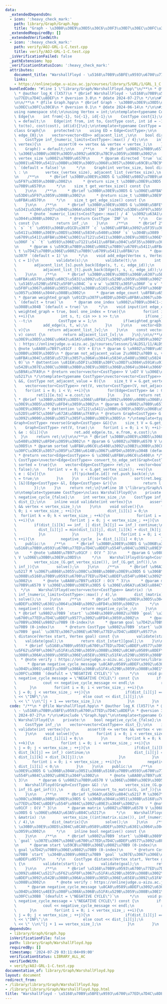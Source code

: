 ```yaml
---
data:
  _extendedDependsOn:
  - icon: ':heavy_check_mark:'
    path: library/Graph/Graph.hpp
    title: "Graph - \u30B0\u30E9\u30D5\u30C6\u30F3\u30D7\u30EC\u30FC\u30C8"
  _extendedRequiredBy: []
  _extendedVerifiedWith:
  - icon: ':heavy_check_mark:'
    path: verify/AOJ-GRL-1-C.test.cpp
    title: verify/AOJ-GRL-1-C.test.cpp
  _isVerificationFailed: false
  _pathExtension: hpp
  _verificationStatusIcon: ':heavy_check_mark:'
  attributes:
    document_title: "WarshallFloyd - \u5168\u70B9\u5BFE\u9593\u6700\u77ED\u7D4C\u8DEF"
    links:
    - https://onlinejudge.u-aizu.ac.jp/courses/library/5/GRL/1/GRL_1_C
  bundledCode: "#line 1 \"library/Graph/WarshallFloyd.hpp\"\n/**\n * @file WarshallFloyd.hpp\n\
    \ * @author log_K (lX57)\n * @brief WarshallFloyd - \u5168\u70B9\u5BFE\u9593\u6700\
    \u77ED\u7D4C\u8DEF\n * @version 3.0\n * @date 2024-07-27\n */\n\n#line 2 \"library/Graph/Graph.hpp\"\
    \n\n/**\n * @file Graph.hpp\n * @brief Graph - \u30B0\u30E9\u30D5\u30C6\u30F3\u30D7\
    \u30EC\u30FC\u30C8\n * @version 0.1\n * @date 2024-06-14\n */\n\n#include <bits/stdc++.h>\n\
    using namespace std;\n\nusing Vertex = int;\n\ntemplate<typename CostType>\nstruct\
    \ Edge{\n    int from{-1}, to{-1}, id{-1};\n    CostType cost{1};\n\n    Edge()\
    \ = default;\n    Edge(int from, int to, CostType cost, int id = -1) : from(from),\
    \ to(to), cost(cost), id(id){}\n};\n\ntemplate<typename CostType = int32_t>\n\
    class Graph{\n    protected:\n    using ED = Edge<CostType>;\n\n    size_t vertex_{0},\
    \ edge_{0};\n    vector<vector<ED>> adjacent_list_;\n\n    bool directed_flag_;\n\
    \    CostType inf_{numeric_limits<CostType>::max() / 4};\n\n    inline void validate(int\
    \ vertex){\n        assert(0 <= vertex && vertex < vertex_);\n    }\n\n    public:\n\
    \    Graph() = default;\n\n    /**\n     * @brief \u9802\u70B9\u6570 `vertex_size`\
    \ \u306E\u30B0\u30E9\u30D5\u3092\u69CB\u7BC9\u3059\u308B\u3002\n     * @param\
    \ vertex_size \u9802\u70B9\u6570\n     * @param directed `true` \u306E\u5834\u5408\
    \u3001\u6709\u5411\u30B0\u30E9\u30D5\u3068\u3057\u3066\u69CB\u7BC9\u3059\u308B\
    \ `(default = false)`\n     */\n    Graph(int vertex_size, bool directed = false)\
    \ : \n        vertex_(vertex_size), adjacent_list_(vertex_size),\n        directed_flag_(directed){}\n\
    \n    /**\n     * @brief \u30B0\u30E9\u30D5 G \u306E\u9802\u70B9\u6570\u3092\u53D6\
    \u5F97\u3059\u308B\u3002\n     * @return size_t \u30B0\u30E9\u30D5 G \u306E\u9802\
    \u70B9\u6570\n     */\n    size_t get_vertex_size() const {\n        return vertex_;\n\
    \    }\n\n    /**\n     * @brief \u30B0\u30E9\u30D5 G \u306E\u8FBA\u6570\u3092\
    \u53D6\u5F97\u3059\u308B\u3002\n     * @return size_t \u30B0\u30E9\u30D5 G \u306E\
    \u8FBA\u6570\n     */\n    size_t get_edge_size() const {\n        return edge_;\n\
    \    }\n\n    /**\n     * @brief \u30B0\u30E9\u30D5 G \u306B\u5BFE\u3059\u308B\
    \u5341\u5206\u5927\u304D\u306A\u5024(`INF`)\u3092\u53D6\u5F97\u3059\u308B\u3002\
    \n     * @note `numeric_limits<CostType>::max() / 4` \u3092\u63A1\u7528\u3057\u3066\
    \u3044\u308B\u3002\n     * @return CostType `INF`\n     */\n    CostType get_inf()\
    \ const {\n        return inf_;\n    }\n\n    /**\n     * @brief 2\u9802\u70B9\
    \ `s` `t` \u9593\u306B\u91CD\u307F `c` \u306E\u8FBA\u3092\u5F35\u308B\u3002\u6709\
    \u5411\u30B0\u30E9\u30D5\u306E\u5834\u5408\u306F `s` \u304B\u3089 `t` \u3078\u306E\
    \u6709\u5411\u8FBA\u304C\u3001\u7121\u5411\u30B0\u30E9\u30D5\u306E\u5834\u5408\
    \u306F `s` `t` \u9593\u306E\u7121\u5411\u8FBA\u304C\u5F35\u3089\u308C\u308B\u3002\
    \n     * @param s \u59CB\u70B9\u306E\u9802\u70B9(\u6709\u5411\u8FBA)\n     * @param\
    \ t \u7D42\u70B9\u306E\u9802\u70B9(\u6709\u5411\u8FBA)\n     * @param c \u91CD\
    \u307F `(default = 1)`\n     */\n    void add_edge(Vertex s, Vertex t, CostType\
    \ c = 1){\n        validate(s);\n        validate(t);\n        int edge_id = edge_++;\n\
    \        adjacent_list_[s].push_back(Edge(s, t, c, edge_id));\n        if(!directed_flag_){\n\
    \            adjacent_list_[t].push_back(Edge(t, s, c, edge_id));\n        }\n\
    \    }\n\n    /**\n     * @brief \u30B0\u30E9\u30D5\u306B\u6307\u5B9A\u3057\u305F\
    \u8FBA\u6570\u306E\u60C5\u5831\u3092\u5165\u529B\u3059\u308B\u3002\n     * @note\
    \ \u5165\u529B\u5F62\u5F0F\u304C `u v w` \u307E\u305F\u306F `u v` \u306E\u5F62\
    \u5F0F\u3067\u8868\u3055\u308C\u308B\u5165\u529B\u5F62\u5F0F\u306B\u5BFE\u5FDC\
    \u3057\u3066\u3044\u308B\u3002\n     * @param edge_count \u8FBA\u6570 E\n    \
    \ * @param weighted_graph \u91CD\u307F\u4ED8\u304D\u8FBA\u3067\u3042\u308B\u304B\
    \ `(default = true)`\n     * @param one_index \u9802\u70B9\u304C1-index\u3067\u3042\
    \u308B\u304B `(default = true)`\n     */\n    void input(int edge_count, bool\
    \ weighted_graph = true, bool one_index = true){\n        for(int i = 0; i < edge_count;\
    \ ++i){\n            int s, t; cin >> s >> t;\n            if(one_index) --s,\
    \ --t;\n            CostType w = 1;\n            if(weighted_graph) cin >> w;\n\
    \            add_edge(s, t, w);\n        }\n    }\n\n    vector<ED> &operator[](Vertex\
    \ v){\n        return adjacent_list_[v];\n    }\n\n    const vector<ED> &operator[](Vertex\
    \ v) const {\n        return adjacent_list_[v];\n    }\n};\n\n/**\n * @brief \u30B0\
    \u30E9\u30D5\u306E\u96A3\u63A5\u884C\u5217\u3092\u8FD4\u3059\u3002\n * @note verify\
    \ : https://onlinejudge.u-aizu.ac.jp/courses/lesson/1/ALDS1/11/ALDS1_11_A\n *\
    \ @note \u8A08\u7B97\u91CF : O(V + E)\n * @param G \u9802\u70B9\u6570 V \u306E\
    \u30B0\u30E9\u30D5\n * @param not_adjacent_value 2\u9802\u70B9 u, v \u9593\u306B\
    \u8FBA\u304C\u5B58\u5728\u3057\u306A\u3044\u5834\u5408\u306E\u5024 `(default =\
    \ 0)`\n * @attention \u81EA\u5DF1\u30EB\u30FC\u30D7\u3084\u591A\u91CD\u8FBA\u304C\
    \u542B\u307E\u308C\u308B\u30B0\u30E9\u30D5\u306B\u3064\u3044\u3066\u306F\u672A\
    \u5B9A\u7FA9\n * @return vector<vector<CostType>> V \xD7 V \u306E\u96A3\u63A5\u884C\
    \u5217\n */\ntemplate<typename CostType>\nvector<vector<CostType>> convert_to_matrix(Graph<CostType>\
    \ &G, CostType not_adjacent_value = 0){\n    size_t V = G.get_vertex_size();\n\
    \    vector<vector<CostType>> ret(V, vector<CostType>(V, not_adjacent_value));\n\
    \    for(int i = 0; i < V; ++i){\n        for(Edge<CostType> &e : G[i]){\n   \
    \         ret[i][e.to] = e.cost;\n        }\n    }\n    return ret;\n}\n\n/**\n\
    \ * @brief \u30B0\u30E9\u30D5\u306E\u8FBA\u3092\u9006\u9806\u306B\u3057\u305F\u30B0\
    \u30E9\u30D5\u3092\u8FD4\u3059\u3002\n * @param G \u9802\u70B9\u6570 V \u306E\u30B0\
    \u30E9\u30D5\n * @attention \u7121\u5411\u30B0\u30E9\u30D5\u306B\u5BFE\u3059\u308B\
    \u52D5\u4F5C\u306F\u672A\u5B9A\u7FA9\n * @return Graph<CostType> G \u306E\u8FBA\
    \u3092\u9006\u306B\u3057\u305F\u30B0\u30E9\u30D5\n */\ntemplate<typename CostType>\n\
    Graph<CostType> reverse(Graph<CostType> &G){\n    size_t V = G.get_vertex_size();\n\
    \    Graph<CostType> ret(V, true);\n    for(int i = 0; i < V; ++i){\n        for(Edge<CostType>\
    \ &e : G[i]){\n            ret.add_edge(e.to, e.from, e.cost);\n        }\n  \
    \  }\n    return ret;\n}\n\n/**\n * @brief \u30B0\u30E9\u30D5\u306E\u8FBA\u96C6\
    \u5408\u3092\u8FD4\u3059\u3002\n * @param G \u9802\u70B9\u6570 V \u306E\u30B0\u30E9\
    \u30D5\n * @param sorted \u8FBA\u96C6\u5408\u3092\u30B3\u30B9\u30C8\u3067\u30BD\
    \u30FC\u30C8\u3057\u305F\u72B6\u614B\u3067\u8FD4\u3059\u304B (default = true)\n\
    \ * @return vector<Edge<CostType>> G \u306E\u8FBA\u96C6\u5408\n */\ntemplate<typename\
    \ CostType>\nvector<Edge<CostType>> convert_to_edge_set(Graph<CostType> &G, bool\
    \ sorted = true){\n    vector<Edge<CostType>> ret;\n    vector<bool> picked(G.get_edge_size(),\
    \ false);\n    for(int v = 0; v < G.get_vertex_size(); ++v){\n        for(Edge<CostType>\
    \ e : G[v]){\n            if(!picked[e.id]) ret.push_back(e);\n            picked[e.id]\
    \ = true;\n        }\n    }\n    if(sorted){\n        sort(ret.begin(), ret.end(),\
    \ [&](Edge<CostType> &l, Edge<CostType> &r){\n            return l.cost < r.cost;\n\
    \        });\n    }\n    return ret;\n}\n#line 10 \"library/Graph/WarshallFloyd.hpp\"\
    \n\ntemplate<typename CostType>\nclass WarshallFloyd{\n    private:\n    bool\
    \ negative_cycle_{false};\n    int vertex_size_;\n    CostType inf_;\n    vector<vector<CostType>>\
    \ dist_{};\n\n    inline void validate(int vertex){\n        assert(0 <= vertex\
    \ && vertex < vertex_size_);\n    }\n\n    void solve(){\n        for(int i =\
    \ 0; i < vertex_size_; ++i){\n            dist_[i][i] = 0;\n        }\n      \
    \  for(int k = 0; k < vertex_size_; ++k){\n            for(int i = 0; i < vertex_size_;\
    \ ++i){\n                for(int j = 0; j < vertex_size_; ++j){\n            \
    \        if(dist_[i][k] == inf_ || dist_[k][j] == inf_) continue;\n          \
    \          dist_[i][j] = min(dist_[i][j], dist_[i][k] + dist_[k][j]);\n      \
    \          }\n            }\n        }\n        for(int i = 0; i < vertex_size_;\
    \ ++i){\n            negative_cycle_ |= dist_[i][i] < 0;\n        }\n    }\n\n\
    \    public:\n    /**\n     * @brief \u30B0\u30E9\u30D5 G \u306B\u304A\u3051\u308B\
    \u5168\u70B9\u9593\u6700\u77ED\u7D4C\u8DEF\u554F\u984C\u3092\u89E3\u304F\u3002\
    \n     * @note \u8A08\u7B97\u91CF : O(V ^ 3)\n     * @param G \u9802\u70B9\u6570\
    \ V \u306E\u30B0\u30E9\u30D5\n     */\n    WarshallFloyd(Graph<CostType> &G) :\n\
    \        vertex_size_(G.get_vertex_size()), inf_(G.get_inf()),\n        dist_(convert_to_matrix(G,\
    \ inf_)){\n        solve();\n    }\n\n    /**\n     * @brief \u96A3\u63A5\u884C\
    \u5217 M \u3067\u8868\u3055\u308C\u308B\u30B0\u30E9\u30D5 G \u306B\u304A\u3051\
    \u308B\u5168\u70B9\u9593\u6700\u77ED\u7D4C\u8DEF\u554F\u984C\u3092\u89E3\u304F\
    \u3002\n     * @note \u8A08\u7B97\u91CF : O(V ^ 3)\n     * @param matrix \u9802\
    \u70B9\u6570 V \u306E\u30B0\u30E9\u30D5 G \u306E\u96A3\u63A5\u884C\u5217\n   \
    \  */\n    WarshallFloyd(vector<vector<CostType>> &matrix) :\n        vertex_size_((int)matrix.size()),\
    \ inf_(numeric_limits<CostType>::max() / 4),\n        dist_(matrix){\n       \
    \ solve();\n    }\n\n    /**\n     * @brief \u30B0\u30E9\u30D5\u304C\u8CA0\u9589\
    \u8DEF\u3092\u6301\u3064\u304B\u3092\u8FD4\u3059\u3002\n     */\n    inline bool\
    \ negative() const {\n        return negative_cycle_;\n    }\n\n    /**\n    \
    \ * @brief \u9802\u70B9 `start` \u304B\u3089\u9802\u70B9 `goal` \u307E\u3067\u306E\
    \u6700\u77ED\u7D4C\u8DEF\u9577\u3092\u8FD4\u3059\u3002\n     * @param start \u59CB\
    \u70B9\u306E\u9802\u70B9 (0-index)\n     * @param goal \u7D42\u70B9\u306E\u9802\
    \u70B9 (0-index)\n     * @return CostType \u9802\u70B9 `start` \u304B\u3089\u9802\
    \u70B9 `goal` \u307E\u3067\u306E\u6700\u77ED\u7D4C\u8DEF\u9577\n     */\n    CostType\
    \ distance(Vertex start, Vertex goal) const {\n        validate(start);\n    \
    \    validate(goal);\n        return dist_[start][goal];\n    }\n\n    /**\n \
    \    * @brief \u5168\u70B9\u9593\u6700\u77ED\u7D4C\u8DEF\u9577\u3092\u884C\u5217\
    \u5F62\u5F0F\u3067\u51FA\u529B\u3059\u308B\u3002\u8CA0\u9589\u8DEF\u3092\u542B\
    \u3080\u306A\u3089\u305D\u306E\u65E8\u3092\u51FA\u529B\u3059\u308B\u3002\n   \
    \  * @note verify : https://onlinejudge.u-aizu.ac.jp/courses/library/5/GRL/1/GRL_1_C\n\
    \     * @param negative_cycle_message \u8CA0\u9589\u8DEF\u3092\u6301\u3064\u3068\
    \u304D\u3001\u4EE3\u308F\u308A\u306B\u51FA\u529B\u3059\u308B\u30E1\u30C3\u30BB\
    \u30FC\u30B8 `(deafult = \"NEGATIVE CYCLE\")`\n     */\n    void print(string\
    \ negative_cycle_message = \"NEGATIVE CYCLE\") const {\n        if(negative()){\n\
    \            cout << negative_cycle_message << endl;\n            return;\n  \
    \      }\n        for(int i = 0; i < vertex_size_; ++i){\n            for(int\
    \ j = 0; j < vertex_size_; ++j){\n                if(dist_[i][j] == inf_) cout\
    \ << \"INF\";\n                else cout << dist_[i][j];\n                cout\
    \ << \" \\n\"[j + 1 == vertex_size_];\n            }\n        }\n    }\n};\n"
  code: "/**\n * @file WarshallFloyd.hpp\n * @author log_K (lX57)\n * @brief WarshallFloyd\
    \ - \u5168\u70B9\u5BFE\u9593\u6700\u77ED\u7D4C\u8DEF\n * @version 3.0\n * @date\
    \ 2024-07-27\n */\n\n#include \"Graph.hpp\"\n\ntemplate<typename CostType>\nclass\
    \ WarshallFloyd{\n    private:\n    bool negative_cycle_{false};\n    int vertex_size_;\n\
    \    CostType inf_;\n    vector<vector<CostType>> dist_{};\n\n    inline void\
    \ validate(int vertex){\n        assert(0 <= vertex && vertex < vertex_size_);\n\
    \    }\n\n    void solve(){\n        for(int i = 0; i < vertex_size_; ++i){\n\
    \            dist_[i][i] = 0;\n        }\n        for(int k = 0; k < vertex_size_;\
    \ ++k){\n            for(int i = 0; i < vertex_size_; ++i){\n                for(int\
    \ j = 0; j < vertex_size_; ++j){\n                    if(dist_[i][k] == inf_ ||\
    \ dist_[k][j] == inf_) continue;\n                    dist_[i][j] = min(dist_[i][j],\
    \ dist_[i][k] + dist_[k][j]);\n                }\n            }\n        }\n \
    \       for(int i = 0; i < vertex_size_; ++i){\n            negative_cycle_ |=\
    \ dist_[i][i] < 0;\n        }\n    }\n\n    public:\n    /**\n     * @brief \u30B0\
    \u30E9\u30D5 G \u306B\u304A\u3051\u308B\u5168\u70B9\u9593\u6700\u77ED\u7D4C\u8DEF\
    \u554F\u984C\u3092\u89E3\u304F\u3002\n     * @note \u8A08\u7B97\u91CF : O(V ^\
    \ 3)\n     * @param G \u9802\u70B9\u6570 V \u306E\u30B0\u30E9\u30D5\n     */\n\
    \    WarshallFloyd(Graph<CostType> &G) :\n        vertex_size_(G.get_vertex_size()),\
    \ inf_(G.get_inf()),\n        dist_(convert_to_matrix(G, inf_)){\n        solve();\n\
    \    }\n\n    /**\n     * @brief \u96A3\u63A5\u884C\u5217 M \u3067\u8868\u3055\
    \u308C\u308B\u30B0\u30E9\u30D5 G \u306B\u304A\u3051\u308B\u5168\u70B9\u9593\u6700\
    \u77ED\u7D4C\u8DEF\u554F\u984C\u3092\u89E3\u304F\u3002\n     * @note \u8A08\u7B97\
    \u91CF : O(V ^ 3)\n     * @param matrix \u9802\u70B9\u6570 V \u306E\u30B0\u30E9\
    \u30D5 G \u306E\u96A3\u63A5\u884C\u5217\n     */\n    WarshallFloyd(vector<vector<CostType>>\
    \ &matrix) :\n        vertex_size_((int)matrix.size()), inf_(numeric_limits<CostType>::max()\
    \ / 4),\n        dist_(matrix){\n        solve();\n    }\n\n    /**\n     * @brief\
    \ \u30B0\u30E9\u30D5\u304C\u8CA0\u9589\u8DEF\u3092\u6301\u3064\u304B\u3092\u8FD4\
    \u3059\u3002\n     */\n    inline bool negative() const {\n        return negative_cycle_;\n\
    \    }\n\n    /**\n     * @brief \u9802\u70B9 `start` \u304B\u3089\u9802\u70B9\
    \ `goal` \u307E\u3067\u306E\u6700\u77ED\u7D4C\u8DEF\u9577\u3092\u8FD4\u3059\u3002\
    \n     * @param start \u59CB\u70B9\u306E\u9802\u70B9 (0-index)\n     * @param\
    \ goal \u7D42\u70B9\u306E\u9802\u70B9 (0-index)\n     * @return CostType \u9802\
    \u70B9 `start` \u304B\u3089\u9802\u70B9 `goal` \u307E\u3067\u306E\u6700\u77ED\u7D4C\
    \u8DEF\u9577\n     */\n    CostType distance(Vertex start, Vertex goal) const\
    \ {\n        validate(start);\n        validate(goal);\n        return dist_[start][goal];\n\
    \    }\n\n    /**\n     * @brief \u5168\u70B9\u9593\u6700\u77ED\u7D4C\u8DEF\u9577\
    \u3092\u884C\u5217\u5F62\u5F0F\u3067\u51FA\u529B\u3059\u308B\u3002\u8CA0\u9589\
    \u8DEF\u3092\u542B\u3080\u306A\u3089\u305D\u306E\u65E8\u3092\u51FA\u529B\u3059\
    \u308B\u3002\n     * @note verify : https://onlinejudge.u-aizu.ac.jp/courses/library/5/GRL/1/GRL_1_C\n\
    \     * @param negative_cycle_message \u8CA0\u9589\u8DEF\u3092\u6301\u3064\u3068\
    \u304D\u3001\u4EE3\u308F\u308A\u306B\u51FA\u529B\u3059\u308B\u30E1\u30C3\u30BB\
    \u30FC\u30B8 `(deafult = \"NEGATIVE CYCLE\")`\n     */\n    void print(string\
    \ negative_cycle_message = \"NEGATIVE CYCLE\") const {\n        if(negative()){\n\
    \            cout << negative_cycle_message << endl;\n            return;\n  \
    \      }\n        for(int i = 0; i < vertex_size_; ++i){\n            for(int\
    \ j = 0; j < vertex_size_; ++j){\n                if(dist_[i][j] == inf_) cout\
    \ << \"INF\";\n                else cout << dist_[i][j];\n                cout\
    \ << \" \\n\"[j + 1 == vertex_size_];\n            }\n        }\n    }\n};"
  dependsOn:
  - library/Graph/Graph.hpp
  isVerificationFile: false
  path: library/Graph/WarshallFloyd.hpp
  requiredBy: []
  timestamp: '2024-07-29 03:11:04+09:00'
  verificationStatus: LIBRARY_ALL_AC
  verifiedWith:
  - verify/AOJ-GRL-1-C.test.cpp
documentation_of: library/Graph/WarshallFloyd.hpp
layout: document
redirect_from:
- /library/library/Graph/WarshallFloyd.hpp
- /library/library/Graph/WarshallFloyd.hpp.html
title: "WarshallFloyd - \u5168\u70B9\u5BFE\u9593\u6700\u77ED\u7D4C\u8DEF"
---
```

